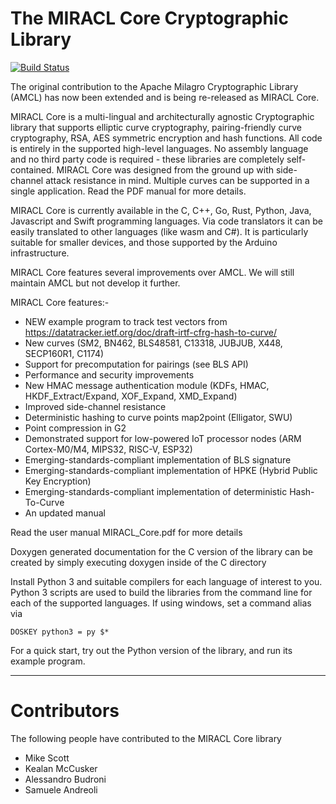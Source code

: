 # The MIRACL Core Cryptographic Library

[![Build Status](https://travis-ci.org/miracl/core.svg?branch=master)](https://travis-ci.org/miracl/core)

The original contribution to the Apache Milagro Cryptographic Library (AMCL)
has now been extended and is being re-released as MIRACL Core.


MIRACL Core is a multi-lingual and architecturally agnostic Cryptographic
library that supports elliptic curve cryptography, pairing-friendly curve
cryptography, RSA, AES symmetric encryption and hash functions. All code
is entirely in the supported high-level languages. No assembly language
and no third party code is required - these libraries are completely self-
contained. MIRACL Core was designed from the ground up with side-channel
attack resistance in mind. Multiple curves can be supported in a single
application. Read the PDF manual for more details.

MIRACL Core is currently available in the C, C++, Go, Rust, Python, Java, 
Javascript and Swift programming languages. Via code translators it
can be easily translated to other languages (like wasm and C#). It is
particularly suitable for smaller devices, and those supported by the 
Arduino infrastructure.

MIRACL Core features several improvements over AMCL. We will still maintain
AMCL but not develop it further.

MIRACL Core features:-

- NEW example program to track test vectors from https://datatracker.ietf.org/doc/draft-irtf-cfrg-hash-to-curve/
- New curves (SM2, BN462, BLS48581, C13318, JUBJUB, X448, SECP160R1, C1174)
- Support for precomputation for pairings (see BLS API)
- Performance and security improvements
- New HMAC message authentication module (KDFs, HMAC, HKDF_Extract/Expand, XOF_Expand, XMD_Expand)
- Improved side-channel resistance
- Deterministic hashing to curve points map2point (Elligator, SWU)
- Point compression in G2
- Demonstrated support for low-powered IoT processor nodes (ARM Cortex-M0/M4, MIPS32, RISC-V, ESP32)
- Emerging-standards-compliant implementation of BLS signature
- Emerging-standards-compliant implementation of HPKE (Hybrid Public Key Encryption) 
- Emerging-standards-compliant implementation of deterministic Hash-To-Curve
- An updated manual

Read the user manual MIRACL_Core.pdf for more details

Doxygen generated documentation for the C version of the library can be
created by simply executing doxygen inside of the C directory

Install Python 3 and suitable compilers for each language of interest to you.
Python 3 scripts are used to build the libraries from the command line for
each of the supported languages. If using windows, set a command alias via

    DOSKEY python3 = py $*

For a quick start, try out the Python version of the library, and run its
example program.

-------------------------------------------

# Contributors

The following people have contributed to the MIRACL Core library

- Mike Scott
- Kealan McCusker
- Alessandro Budroni
- Samuele Andreoli

